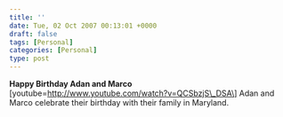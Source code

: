 ```yaml
---
title: ''
date: Tue, 02 Oct 2007 00:13:01 +0000
draft: false
tags: [Personal]
categories: [Personal]
type: post
---
```


**Happy Birthday Adan and Marco** \[youtube=http://www.youtube.com/watch?v=QCSbzjS\_DSA\]
Adan and Marco celebrate their birthday with their family in Maryland.